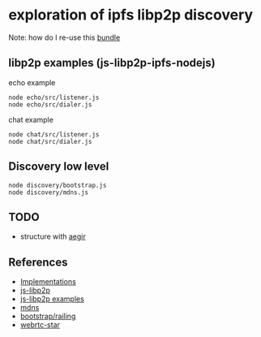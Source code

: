 # exploration of ipfs libp2p discovery

Note: how do I re-use this [bundle](https://github.com/ipfs/js-ipfs/blob/master/src/core/runtime/libp2p-nodejs.js)

## libp2p examples (js-libp2p-ipfs-nodejs)
echo example
```
node echo/src/listener.js
node echo/src/dialer.js
```
chat example
```
node chat/src/listener.js
node chat/src/dialer.js
```

## Discovery low level
```
node discovery/bootstrap.js
node discovery/mdns.js
```

## TODO
- structure with [aegir](https://github.com/ipfs/aegir)

## References
- [Implementations](https://libp2p.io/implementations/)
- [js-libp2p](https://github.com/libp2p/js-libp2p)
- [js-libp2p examples](https://github.com/libp2p/js-libp2p/tree/master/examples)
- [mdns](https://github.com/libp2p/js-libp2p-mdns)
- [bootstrap/railing](https://github.com/libp2p/js-libp2p-railing)
- [webrtc-star](https://github.com/libp2p/js-libp2p-webrtc-star)